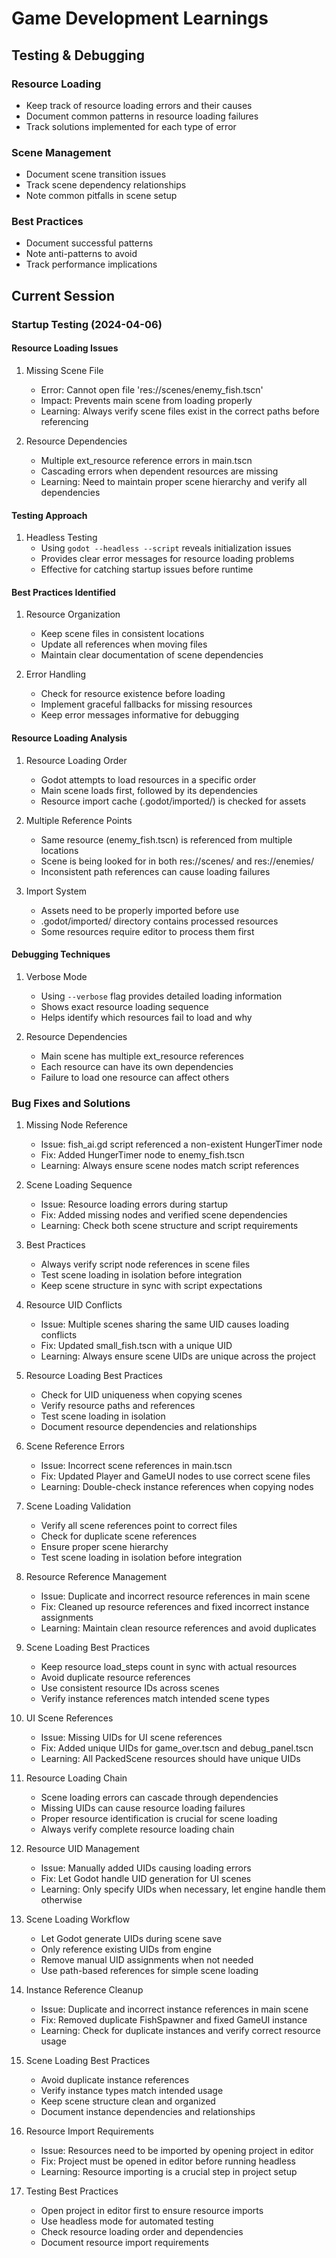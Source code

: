 # Game Development Learnings

## Testing & Debugging

### Resource Loading

- Keep track of resource loading errors and their causes
- Document common patterns in resource loading failures
- Track solutions implemented for each type of error

### Scene Management

- Document scene transition issues
- Track scene dependency relationships
- Note common pitfalls in scene setup

### Best Practices

- Document successful patterns
- Note anti-patterns to avoid
- Track performance implications

## Current Session

### Startup Testing (2024-04-06)

#### Resource Loading Issues

1. Missing Scene File

   - Error: Cannot open file 'res://scenes/enemy_fish.tscn'
   - Impact: Prevents main scene from loading properly
   - Learning: Always verify scene files exist in the correct paths before referencing

2. Resource Dependencies
   - Multiple ext_resource reference errors in main.tscn
   - Cascading errors when dependent resources are missing
   - Learning: Need to maintain proper scene hierarchy and verify all dependencies

#### Testing Approach

1. Headless Testing
   - Using `godot --headless --script` reveals initialization issues
   - Provides clear error messages for resource loading problems
   - Effective for catching startup issues before runtime

#### Best Practices Identified

1. Resource Organization

   - Keep scene files in consistent locations
   - Update all references when moving files
   - Maintain clear documentation of scene dependencies

2. Error Handling
   - Check for resource existence before loading
   - Implement graceful fallbacks for missing resources
   - Keep error messages informative for debugging

#### Resource Loading Analysis

1. Resource Loading Order

   - Godot attempts to load resources in a specific order
   - Main scene loads first, followed by its dependencies
   - Resource import cache (.godot/imported/) is checked for assets

2. Multiple Reference Points

   - Same resource (enemy_fish.tscn) is referenced from multiple locations
   - Scene is being looked for in both res://scenes/ and res://enemies/
   - Inconsistent path references can cause loading failures

3. Import System
   - Assets need to be properly imported before use
   - .godot/imported/ directory contains processed resources
   - Some resources require editor to process them first

#### Debugging Techniques

1. Verbose Mode

   - Using `--verbose` flag provides detailed loading information
   - Shows exact resource loading sequence
   - Helps identify which resources fail to load and why

2. Resource Dependencies
   - Main scene has multiple ext_resource references
   - Each resource can have its own dependencies
   - Failure to load one resource can affect others

### Bug Fixes and Solutions

1. Missing Node Reference

   - Issue: fish_ai.gd script referenced a non-existent HungerTimer node
   - Fix: Added HungerTimer node to enemy_fish.tscn
   - Learning: Always ensure scene nodes match script references

2. Scene Loading Sequence

   - Issue: Resource loading errors during startup
   - Fix: Added missing nodes and verified scene dependencies
   - Learning: Check both scene structure and script requirements

3. Best Practices

   - Always verify script node references in scene files
   - Test scene loading in isolation before integration
   - Keep scene structure in sync with script expectations

4. Resource UID Conflicts

   - Issue: Multiple scenes sharing the same UID causes loading conflicts
   - Fix: Updated small_fish.tscn with a unique UID
   - Learning: Always ensure scene UIDs are unique across the project

5. Resource Loading Best Practices

   - Check for UID uniqueness when copying scenes
   - Verify resource paths and references
   - Test scene loading in isolation
   - Document resource dependencies and relationships

6. Scene Reference Errors

   - Issue: Incorrect scene references in main.tscn
   - Fix: Updated Player and GameUI nodes to use correct scene files
   - Learning: Double-check instance references when copying nodes

7. Scene Loading Validation

   - Verify all scene references point to correct files
   - Check for duplicate scene references
   - Ensure proper scene hierarchy
   - Test scene loading in isolation before integration

8. Resource Reference Management

   - Issue: Duplicate and incorrect resource references in main scene
   - Fix: Cleaned up resource references and fixed incorrect instance assignments
   - Learning: Maintain clean resource references and avoid duplicates

9. Scene Loading Best Practices

   - Keep resource load_steps count in sync with actual resources
   - Avoid duplicate resource references
   - Use consistent resource IDs across scenes
   - Verify instance references match intended scene types

10. UI Scene References

    - Issue: Missing UIDs for UI scene references
    - Fix: Added unique UIDs for game_over.tscn and debug_panel.tscn
    - Learning: All PackedScene resources should have unique UIDs

11. Resource Loading Chain

    - Scene loading errors can cascade through dependencies
    - Missing UIDs can cause resource loading failures
    - Proper resource identification is crucial for scene loading
    - Always verify complete resource loading chain

12. Resource UID Management

    - Issue: Manually added UIDs causing loading errors
    - Fix: Let Godot handle UID generation for UI scenes
    - Learning: Only specify UIDs when necessary, let engine handle them otherwise

13. Scene Loading Workflow

    - Let Godot generate UIDs during scene save
    - Only reference existing UIDs from engine
    - Remove manual UID assignments when not needed
    - Use path-based references for simple scene loading

14. Instance Reference Cleanup

    - Issue: Duplicate and incorrect instance references in main scene
    - Fix: Removed duplicate FishSpawner and fixed GameUI instance
    - Learning: Check for duplicate instances and verify correct resource usage

15. Scene Loading Best Practices

    - Avoid duplicate instance references
    - Verify instance types match intended usage
    - Keep scene structure clean and organized
    - Document instance dependencies and relationships

16. Resource Import Requirements

    - Issue: Resources need to be imported by opening project in editor
    - Fix: Project must be opened in editor before running headless
    - Learning: Resource importing is a crucial step in project setup

17. Testing Best Practices
    - Open project in editor first to ensure resource imports
    - Use headless mode for automated testing
    - Check resource loading order and dependencies
    - Document resource import requirements
